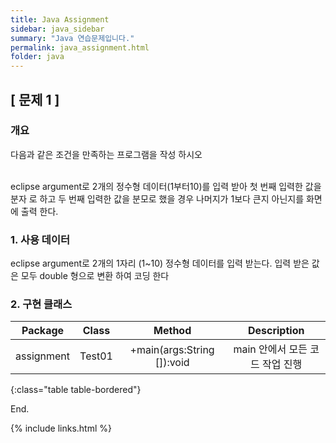 ```yaml
---
title: Java Assignment
sidebar: java_sidebar
summary: "Java 연습문제입니다."
permalink: java_assignment.html
folder: java
---
```


## [ 문제 1 ]


### 개요

다음과 같은 조건을 만족하는 프로그램을 작성 하시오
<br><br>

eclipse argument로 2개의 정수형 데이터(1부터10)를 입력 받아 첫 번째 입력한 값을 분자
로 하고 두 번째 입력한 값을 분모로 했을 경우 나머지가 1보다 큰지 아닌지를 화면에 출력
한다.

### 1. 사용 데이터

eclipse argument로 2개의 1자리 (1~10) 정수형 데이터를 입력 받는다.
입력 받은 값은 모두 double 형으로 변환 하여 코딩 한다

### 2. 구현 클래스

|  Package   |Class|           Method            |      Description      |
|:----------:|:---------:|:--------------------:|:---------------------:|
| assignment |Test01| +main(args:String []):void  | main 안에서 모든 코드 작업 진행  |
{:class="table table-bordered"}



End.

{% include links.html %}
